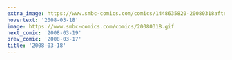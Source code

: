 ```yaml
---
extra_image: https://www.smbc-comics.com/comics/1448635820-20080318after.png
hovertext: '2008-03-18'
image: https://www.smbc-comics.com/comics/20080318.gif
next_comic: '2008-03-19'
prev_comic: '2008-03-17'
title: '2008-03-18'
---
```


